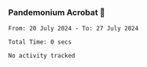 ### Pandemonium Acrobat 🤸

<!--START_SECTION:waka-->

```all_time
From: 20 July 2024 - To: 27 July 2024

Total Time: 0 secs

No activity tracked
```

<!--END_SECTION:waka-->
